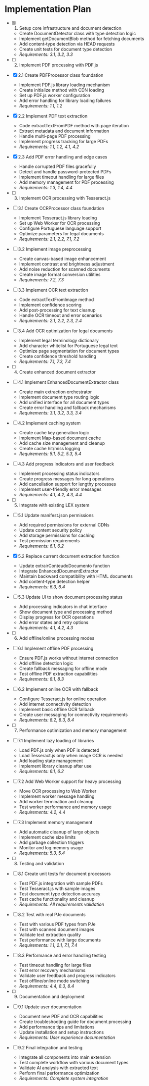 # Implementation Plan

- [x] 1. Setup core infrastructure and document detection



  - Create DocumentDetector class with type detection logic
  - Implement getDocumentBlob method for fetching documents
  - Add content-type detection via HEAD requests
  - Create unit tests for document type detection
  - _Requirements: 3.1, 3.2, 3.3_

- [ ] 2. Implement PDF processing with PDF.js
- [x] 2.1 Create PDFProcessor class foundation



  - Implement PDF.js library loading mechanism
  - Create initialize method with CDN loading
  - Set up PDF.js worker configuration
  - Add error handling for library loading failures
  - _Requirements: 1.1, 1.2_

- [x] 2.2 Implement PDF text extraction



  - Code extractTextFromPDF method with page iteration
  - Extract metadata and document information
  - Handle multi-page PDF processing
  - Implement progress tracking for large PDFs
  - _Requirements: 1.1, 1.2, 4.1, 4.2_

- [x] 2.3 Add PDF error handling and edge cases



  - Handle corrupted PDF files gracefully
  - Detect and handle password-protected PDFs
  - Implement timeout handling for large files
  - Add memory management for PDF processing
  - _Requirements: 1.3, 1.4, 4.4_

- [ ] 3. Implement OCR processing with Tesseract.js
- [ ] 3.1 Create OCRProcessor class foundation
  - Implement Tesseract.js library loading
  - Set up Web Worker for OCR processing
  - Configure Portuguese language support
  - Optimize parameters for legal documents
  - _Requirements: 2.1, 2.2, 7.1, 7.2_

- [ ] 3.2 Implement image preprocessing
  - Create canvas-based image enhancement
  - Implement contrast and brightness adjustment
  - Add noise reduction for scanned documents
  - Create image format conversion utilities
  - _Requirements: 7.2, 7.3_

- [ ] 3.3 Implement OCR text extraction
  - Code extractTextFromImage method
  - Implement confidence scoring
  - Add post-processing for text cleanup
  - Handle OCR timeout and error scenarios
  - _Requirements: 2.1, 2.2, 2.3, 2.4_

- [ ] 3.4 Add OCR optimization for legal documents
  - Implement legal terminology dictionary
  - Add character whitelist for Portuguese legal text
  - Optimize page segmentation for document types
  - Create confidence threshold handling
  - _Requirements: 7.1, 7.3, 7.4_

- [ ] 4. Create enhanced document extractor
- [ ] 4.1 Implement EnhancedDocumentExtractor class
  - Create main extraction orchestrator
  - Implement document type routing logic
  - Add unified interface for all document types
  - Create error handling and fallback mechanisms
  - _Requirements: 3.1, 3.2, 3.3, 3.4_

- [ ] 4.2 Implement caching system
  - Create cache key generation logic
  - Implement Map-based document cache
  - Add cache size management and cleanup
  - Create cache hit/miss logging
  - _Requirements: 5.1, 5.2, 5.3, 5.4_

- [ ] 4.3 Add progress indicators and user feedback
  - Implement processing status indicators
  - Create progress messages for long operations
  - Add cancellation support for lengthy processes
  - Implement user-friendly error messages
  - _Requirements: 4.1, 4.2, 4.3, 4.4_

- [ ] 5. Integrate with existing LEX system
- [ ] 5.1 Update manifest.json permissions
  - Add required permissions for external CDNs
  - Update content security policy
  - Add storage permissions for caching
  - Test permission requirements
  - _Requirements: 6.1, 6.2_

- [x] 5.2 Replace current document extraction function



  - Update extrairConteudoDocumento function
  - Integrate EnhancedDocumentExtractor
  - Maintain backward compatibility with HTML documents
  - Add content-type detection helper
  - _Requirements: 6.3, 6.4_

- [ ] 5.3 Update UI to show document processing status
  - Add processing indicators in chat interface
  - Show document type and processing method
  - Display progress for OCR operations
  - Add error states and retry options
  - _Requirements: 4.1, 4.2, 4.3_

- [ ] 6. Add offline/online processing modes
- [ ] 6.1 Implement offline PDF processing
  - Ensure PDF.js works without internet connection
  - Add offline detection logic
  - Create fallback messaging for offline mode
  - Test offline PDF extraction capabilities
  - _Requirements: 8.1, 8.3_

- [ ] 6.2 Implement online OCR with fallback
  - Configure Tesseract.js for online operation
  - Add internet connectivity detection
  - Implement basic offline OCR fallback
  - Create user messaging for connectivity requirements
  - _Requirements: 8.2, 8.3, 8.4_

- [ ] 7. Performance optimization and memory management
- [ ] 7.1 Implement lazy loading of libraries
  - Load PDF.js only when PDF is detected
  - Load Tesseract.js only when image OCR is needed
  - Add loading state management
  - Implement library cleanup after use
  - _Requirements: 6.1, 6.2_

- [ ] 7.2 Add Web Worker support for heavy processing
  - Move OCR processing to Web Worker
  - Implement worker message handling
  - Add worker termination and cleanup
  - Test worker performance and memory usage
  - _Requirements: 4.2, 4.4_

- [ ] 7.3 Implement memory management
  - Add automatic cleanup of large objects
  - Implement cache size limits
  - Add garbage collection triggers
  - Monitor and log memory usage
  - _Requirements: 5.3, 5.4_

- [ ] 8. Testing and validation
- [ ] 8.1 Create unit tests for document processors
  - Test PDF.js integration with sample PDFs
  - Test Tesseract.js with sample images
  - Test document type detection accuracy
  - Test cache functionality and cleanup
  - _Requirements: All requirements validation_

- [ ] 8.2 Test with real PJe documents
  - Test with various PDF types from PJe
  - Test with scanned document images
  - Validate text extraction quality
  - Test performance with large documents
  - _Requirements: 1.1, 2.1, 7.1, 7.4_

- [ ] 8.3 Performance and error handling testing
  - Test timeout handling for large files
  - Test error recovery mechanisms
  - Validate user feedback and progress indicators
  - Test offline/online mode switching
  - _Requirements: 4.4, 8.3, 8.4_

- [ ] 9. Documentation and deployment
- [ ] 9.1 Update user documentation
  - Document new PDF and OCR capabilities
  - Create troubleshooting guide for document processing
  - Add performance tips and limitations
  - Update installation and setup instructions
  - _Requirements: User experience documentation_

- [ ] 9.2 Final integration and testing
  - Integrate all components into main extension
  - Test complete workflow with various document types
  - Validate AI analysis with extracted text
  - Perform final performance optimization
  - _Requirements: Complete system integration_